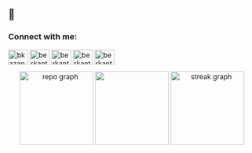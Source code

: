 ## 👋

<h3 align="left">Connect with me:</h3>
<p align="left">
<a href="https://twitter.com/bkazangirler" target="blank"><img align="center" src="https://raw.githubusercontent.com/rahuldkjain/github-profile-readme-generator/master/src/images/icons/Social/twitter.svg" alt="bkazangirler" height="30" width="40" /></a>
<a href="https://linkedin.com/in/berkant-kazangirler" target="blank"><img align="center" src="https://raw.githubusercontent.com/rahuldkjain/github-profile-readme-generator/master/src/images/icons/Social/linked-in-alt.svg" alt="berkantkazangirler" height="30" width="40" /></a>
<a href="https://kaggle.com/berkantkazangirler" target="blank"><img align="center" src="https://raw.githubusercontent.com/rahuldkjain/github-profile-readme-generator/master/src/images/icons/Social/kaggle.svg" alt="berkantkazangirler" height="30" width="40" /></a>
<a href="https://instagram.com/berkantkazangirler" target="blank"><img align="center" src="https://raw.githubusercontent.com/rahuldkjain/github-profile-readme-generator/master/src/images/icons/Social/instagram.svg" alt="berkantkazangirler" height="30" width="40" /></a>
<a href="https://www.behance.net/berkantkazangirler" target="blank"><img align="center" src="https://raw.githubusercontent.com/rahuldkjain/github-profile-readme-generator/master/src/images/icons/Social/behance.svg" alt="berkantkazangirler" height="30" width="40" /></a>
</p>

<div align="center">
  <img src="https://github-readme-stats.vercel.app/api?username=berkantkazangirler&theme=github_dark&hide_border=true&border_radius=10&include_all_commits=false&count_private=false" height="150" alt="repo graph" />
  <img src="https://github-readme-stats.vercel.app/api/top-langs/?username=berkantkazangirler&theme=github_dark&hide_border=true&border_radius=10&include_all_commits=false&count_private=false&layout=compact" height="150 alt="languages graph" />
  <img src="https://streak-stats.demolab.com?user=berkantkazangirler&locale=en&mode=weekly&theme=github_dark&hide_border=true&border_radius=10&date_format=n/j[/Y]" height="150" alt="streak graph" />
</div>
